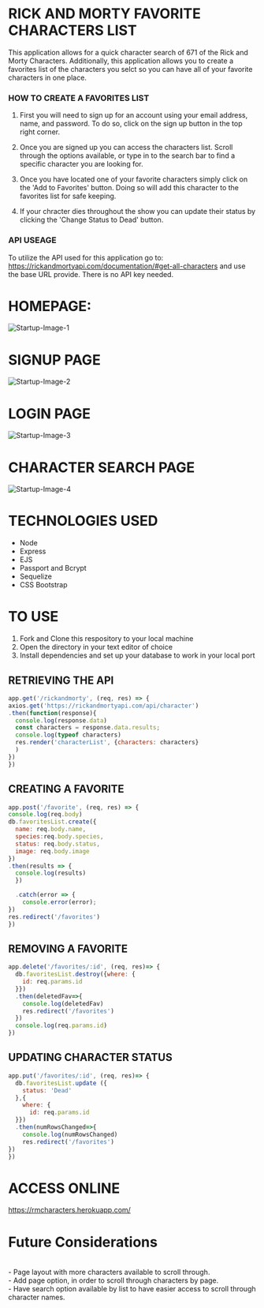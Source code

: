 # RICK AND MORTY FAVORITE CHARACTERS LIST

This application allows for a quick character search of 671 of the Rick and Morty Characters. Additionally, this application allows you to create a favorites list of the characters you selct so you can have all of your favorite characters in one place. 

### HOW TO CREATE A FAVORITES LIST

1. First you will need to sign up for an account using your email address, name, and password. To do so, click on the sign up button in the top right corner. 

2. Once you are signed up you can access the characters list. Scroll through the options available, or type in to the search bar to find a specific character you are looking for. 

3. Once you have located one of your favorite characters simply click on the 'Add to Favorites' button. Doing so will add this character to the favorites list for safe keeping. 

4. If your chracter dies throughout the show you can update their status by clicking the 'Change Status to Dead' button. 

### API USEAGE

To utilize the API used for this application go to: https://rickandmortyapi.com/documentation/#get-all-characters and use the base URL provide. There is no API key needed. 

# HOMEPAGE:
<!-- Home page image go here  -->
![Startup-Image-1](https://github.com/crchrist/Rick-and-Morty/blob/main/Screen%20Shot%202021-05-23%20at%2010.43.42%20PM.png?raw=true)
<br>

# SIGNUP PAGE
<!-- Signup page image go here  -->

![Startup-Image-2](https://github.com/crchrist/Rick-and-Morty/blob/main/Screen%20Shot%202021-05-24%20at%206.28.49%20AM.png?raw=true)
<br>

# LOGIN PAGE
<!-- Login page image go here  -->

![Startup-Image-3](https://github.com/crchrist/Rick-and-Morty/blob/main/Screen%20Shot%202021-05-23%20at%2010.59.59%20PM.png?raw=true)
<br>

# CHARACTER SEARCH PAGE
<!-- Character search page image go here  -->
![Startup-Image-4](https://github.com/crchrist/Rick-and-Morty/blob/main/Screen%20Shot%202021-05-23%20at%2011.01.01%20PM.png?raw=true)


# TECHNOLOGIES USED
* Node
* Express 
* EJS 
* Passport and Bcrypt
* Sequelize
* CSS Bootstrap

# TO USE
1. Fork and Clone this respository to your local machine
2. Open the directory in your text editor of choice
3. Install dependencies and set up your database to work in your local port

## RETRIEVING THE API 

```js
app.get('/rickandmorty', (req, res) => {
axios.get('https://rickandmortyapi.com/api/character')
.then(function(response){
  console.log(response.data)
  const characters = response.data.results;
  console.log(typeof characters)
  res.render('characterList', {characters: characters}
  )
})
})
```

## CREATING A FAVORITE

```js
app.post('/favorite', (req, res) => {
console.log(req.body)
db.favoritesList.create({
  name: req.body.name,
  species:req.body.species,
  status: req.body.status,
  image: req.body.image
})
.then(results => {
  console.log(results)
  })

  .catch(error => {
    console.error(error);
})
res.redirect('/favorites')
})
```

## REMOVING A FAVORITE

```js
app.delete('/favorites/:id', (req, res)=> {
  db.favoritesList.destroy({where: {
    id: req.params.id
  }})
  .then(deletedFav=>{
    console.log(deletedFav)
    res.redirect('/favorites')
  })
  console.log(req.params.id)
}) 
```

## UPDATING CHARACTER STATUS

```js
app.put('/favorites/:id', (req, res)=> {
  db.favoritesList.update ({
    status: 'Dead'
  },{
    where: {
      id: req.params.id
  }})
  .then(numRowsChanged=>{
    console.log(numRowsChanged)
    res.redirect('/favorites')
})
})
```


# ACCESS ONLINE
https://rmcharacters.herokuapp.com/



# Future Considerations
<br>
- Page layout with more characters available to scroll through. 
<br>
- Add page option, in order to scroll through characters by page. 
<br>
- Have search option available by list to have easier access to scroll through character names.  

